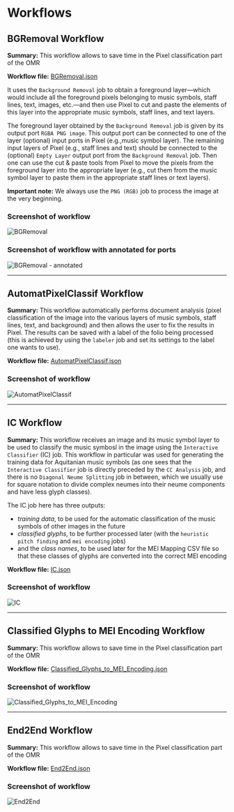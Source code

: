 # Workflows

## BGRemoval Workflow

**Summary:** This workflow allows to save time in the Pixel classification part of the OMR

**Workflow file:** [BGRemoval.json](./BGRemoval.json)

It uses the `Background Removal` job to obtain a foreground layer—which would include all the foreground pixels belonging to music symbols, staff lines, text, images, etc.—and then use Pixel to cut and paste the elements of this layer into the appropriate music symbols, staff lines, and text layers.

The foreground layer obtained by the `Background Removal` job is given by its output port `RGBA PNG image`. This output port can be connected to one of the layer (optional) input ports in Pixel (e.g.,music symbol layer). 
The remaining input layers of Pixel (e.g., staff lines and text) should be connected to the (optional) `Empty Layer` output port from the `Background Removal` job. Then one can use the cut & paste tools from Pixel to move the pixels from the foreground layer into the appropriate layer (e.g., cut them from the music symbol layer to paste them in the appropriate staff lines or text layers).

**Important note:** We always use the `PNG (RGB)` job to process the image at the very beginning.

### Screenshot of workflow
![BGRemoval](./images/BGRemoval.png)

### Screenshot of workflow with annotated for ports
![BGRemoval - annotated](./images/BGRemoval%20-%20annotated.png)

---

## AutomatPixelClassif Workflow

**Summary:** This workflow automatically performs document analysis (pixel classification of the image into the various layers of music symbols, staff lines, text, and background) and then allows the user to fix the results in Pixel. The results can be saved with a label of the folio being processed (this is achieved by using the `labeler` job and set its settings to the label one wants to use).

**Workflow file:** [AutomatPixelClassif.json](./AutomatPixelClassif.json)

### Screenshot of workflow
![AutomatPixelClassif](./images/AutomatPixelClassif.png)

---

## IC Workflow

**Summary:** This workflow receives an image and its music symbol layer to be used to classify the music symbosl in the image using the `Interactive Classifier` (IC) job. This workflow in particular was used for generating the training data for Aquitanian music symbols (as one sees that the `Interactive Classifier` job is directly preceded by the `CC Analysis` job, and there is no `Diagonal Neume Splitting` job in between, which we usually use for square notation to divide complex neumes into their neume components and have less glyph classes).

The IC job here has three outputs: 
- *training data*, to be used for the automatic classification of the music symbols of other images in the future
- *classified glyphs*, to be further processed later (with the `heuristic pitch finding` and `mei encoding` jobs)
- and the *class names*, to be used later for the MEI Mapping CSV file so that these classes of glyphs are converted into the correct MEI encoding

**Workflow file:** [IC.json](./IC.json)

### Screenshot of workflow
![IC](./images/IC.png)


---

## Classified Glyphs to MEI Encoding Workflow

**Summary:** This workflow allows to save time in the Pixel classification part of the OMR

**Workflow file:** [Classified_Glyphs_to_MEI_Encoding.json](./Classified_Glyphs_to_MEI_Encoding.json)

### Screenshot of workflow
![Classified_Glyphs_to_MEI_Encoding](./images/Classified_Glyphs_to_MEI_Encoding.png)

---

## End2End Workflow

**Summary:** This workflow allows to save time in the Pixel classification part of the OMR

**Workflow file:** [End2End.json](./End2End.json)

### Screenshot of workflow
![End2End](./images/End2End.png)
